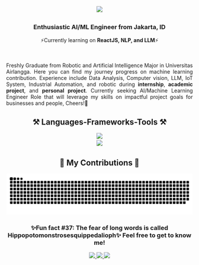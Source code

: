 <h1 align="center">
    <img src="https://readme-typing-svg.demolab.com?font=Press+Start+2P&duration=4000&pause=500&color=6B09C5&center=true&width=435&lines=Hey%2C+It's+Me!;UrFavouriteB0i%F0%9F%A4%99;Welcome+to+my+profile+" />
</h1>

<h3 align="center">Enthusiastic AI/ML Engineer from Jakarta, ID</h3>
<div align="center">
     
 ⚡️Currently learning on **ReactJS, NLP, and LLM**⚡️
 
</div>
 
<br/>
 
<div align="justify">
 
 Freshly Graduate from Robotic and Artificial Intelligence Major in Universitas Airlangga. Here you can find my journey         progress on machine learning contribution. Experience include Data Analysis, Computer vision, LLM, IoT System, Industrial Automation, and robotic during **internship**, **academic project**, and **personal project**. Currently seeking AI/Machine Learning Engineer Role that will leverage my skills on impactful project goals for businesses and people, Cheers!👾

 </div>
 
 <h2 align="center">⚒️ Languages-Frameworks-Tools ⚒️</h2>
 <div align="center">
    <img src="https://skillicons.dev/icons?i=arduino,figma,vscode,github,git" /><br/>
    <img src="https://skillicons.dev/icons?i=py,cpp,qt,cs,mysql,flask,react"/>
 </div>

<div align="center">
  <h2>🐍 My Contributions 🐍</h2>
  <img alt="snake eating my contributions" src="https://raw.githubusercontent.com/UrFavouriteB0i/UrFavouriteB0i/output/github-contribution-grid-snake.svg" />

</div>

<h3 align="center">✨Fun fact #37: The fear of long words is called Hippopotomonstrosesquippedalioph✨
Feel free to get to know me!</h3>

<div align="center">

<a href="mailto:zhilaanabdrsyd@gmail.com">
<img src="https://img.shields.io/badge/Gmail-333333?style=for-the-badge&logo=gmail&logoColor=red" />
</a>
<a href="https://www.linkedin.com/in/zhilaan-rusmawan/" target="_blank">
<img src="https://img.shields.io/badge/LinkedIn-0077B5?style=for-the-badge&logo=linkedin&logoColor=white" target="_blank" />
</a>
<a href="https://www.instagram.com/zhilaanabdrrsyd" target="_blank">
 <img src="https://img.shields.io/badge/Instagram-FF5722?style=for-the-badge&logo=instagram&logoColor=white" target="_blank" />
</a>

<div/>

